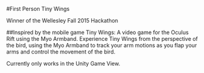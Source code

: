 #First Person Tiny Wings

Winner of the Wellesley Fall 2015 Hackathon

##Inspired by the mobile game Tiny Wings:
A video game for the Oculus Rift using the Myo Armband.
Experience Tiny Wings from the perspective of the bird, using the Myo Armband to track your arm motions as you flap your arms and control the movement of the bird.

Currently only works in the Unity Game View.
